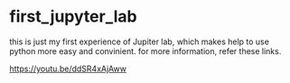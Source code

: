# first_jupyter_lab

this is just my first experience of Jupiter lab, which makes help to use python more easy and convinient.
for more information, refer these links.

https://youtu.be/ddSR4xAjAww
